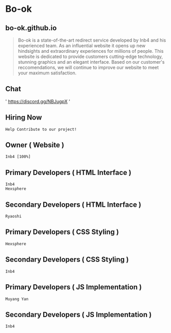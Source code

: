# Bo-ok 
## bo-ok.github.io

> Bo-ok is a state-of-the-art redirect service developed by Inb4 and his experienced team. As an influential website it opens up new hindsights and extraordinary experiences for millions of people. This website is dedicated to provide customers cutting-edge technology, stunning graphics and an elegant interface. Based on our customer's reccomendations, we will continue to improve our website to meet your maximum satisfaction.

## Chat
'
https://discord.gg/NBJugpX
'
## Hiring Now
```
Help Contribute to our project!
```
## Owner ( Website )
```
Inb4 [100%]
```
## Primary Developers ( HTML Interface )
```
Inb4
Hexsphere
```
## Secondary Developers ( HTML Interface )
```
Ryaoshi
```
## Primary Developers ( CSS Styling )
```
Hexsphere
```
## Secondary Developers ( CSS Styling )
```
Inb4
```

## Primary Developers ( JS Implementation )
```
Muyang Yan
```
## Secondary Developers ( JS Implementation )
```
Inb4
```

